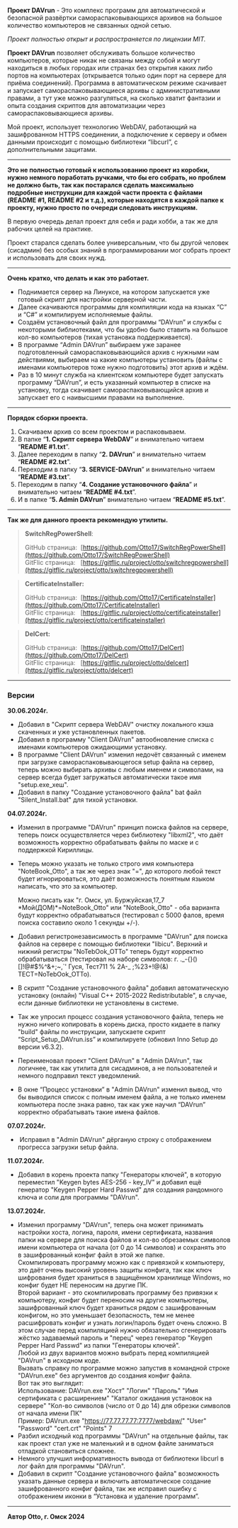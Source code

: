 **Проект DAVrun** - Это комплекс программ для автоматической и безопасной развёртки самораспаковывающихся архивов на большое количество компьютеров не связанных одной сетью.

_Проект полностью открыт и распространяется по лицензии MIT._

**Проект DAVrun** позволяет обслуживать большое количество компьютеров, которые никак не связаны между собой и могут находиться в любых городах или странах без открытия каких либо портов на компьютерах (открывается только один порт на сервере для приёма соединений). Программа в автоматическом режиме скачивает и запускает самораспаковывающиеся архивы с административными правами, а тут уже можно разгуляться, на сколько хватит фантазии и опыта создания скриптов для автоматизации через самораспаковывающиеся архивы.

Мой проект, использует технологию WebDAV, работающий на зашифрованном HTTPS соединении, а подключение к серверу и обмен данными происходит с помощью библиотеки “libcurl”, с дополнительными защитами.

---

**Это не полностью готовый к использованию проект из коробки, нужно немного поработать ручками, что бы его собрать, но проблем не должно быть, так как постарался сделать максимально подробные инструкции для каждой части проекта с файлами (README #1, README #2 и т.д.), которые находятся в каждой папке к проекту, нужно просто по очереди следовать инструкциям.**

В первую очередь делал проект для себя и ради хобби, а так же для рабочих целей на практике.

Проект старался сделать более универсальным, что бы другой человек (сисадмин) без особых знаний в программировании мог собрать проект и использовать для своих нужд.

---

**Очень кратко, что делать и как это работает.**

*   Поднимается сервер на Линуксе, на котором запускается уже готовый скрипт для настройки серверной части.
*   Далее скачиваются программы для компиляции кода на языках “C” и “C#” и компилируем исполняемые файлы.
*   Создаём установочный файл для программы “DAVrun” и службы с некоторыми библиотеками, что бы удобно было ставить на большое кол-во компьютеров (тихая установка поддерживается).
*   В программе “Admin DAVrun” выбираем уже заранее подготовленный самораспаковывающийся архив с нужными нам действиями, выбираем на какие компьютеры установить (файлы с именами компьютеров тоже нужно подготовить) этот архив и ждём.
*   Раз в 10 минут служба на клиентском компьютере будет запускать программу “DAVrun”, и есть указанный компьютер в списке на установку, тогда скачивает самораспаковывающийся архив и запускает его с наивысшими правами на выполнение.

---

**Порядок сборки проекта.**

1.  Скачиваем архив со всем проектом и распаковываем.
2.  В папке “**1\. Скрипт сервера WebDAV**” и внимательно читаем “**README #1.txt**”.
3.  Далее переходим в папку “**2\. DAVrun**” и внимательно читаем “**README #2.txt**”.
4.  Переходим в папку “**3\. SERVICE-DAVrun**” и внимательно читаем “**README #3.txt**”.
5.  Переходим в папку “**4\. Создание установочного файла**” и внимательно читаем “**README #4.txt**”.
6.  И в папке “**5\. Admin DAVrun**” внимательно читаем “**README #5.txt**”.

---

**Так же для данного проекта рекомендую утилиты.**

> **SwitchRegPowerShell**:
> 
> GitHub страница:  [https://github.com/Otto17/SwitchRegPowerShell](https://github.com/Otto17/SwitchRegPowerShell)  
> GitFlic страница:   [https://gitflic.ru/project/otto/switchregpowershell](https://gitflic.ru/project/otto/switchregpowershell)

> **CertificateInstaller:**
> 
> GitHub страница:  [https://github.com/Otto17/CertificateInstaller](https://github.com/Otto17/CertificateInstaller)  
> GitFlic страница:   [https://gitflic.ru/project/otto/certificateinstaller](https://gitflic.ru/project/otto/certificateinstaller)

> **DelCert:**
> 
> GitHub страница:  [https://github.com/Otto17/DelCert](https://github.com/Otto17/DelCert)  
> GitFlic страница:   [https://gitflic.ru/project/otto/delcert](https://gitflic.ru/project/otto/delcert)

---

### Версии

**30.06.2024г.**

*   Добавил в "Скрипт сервера WebDAV" очистку локального кэша скаченных и уже установленных пакетов.
*   Добавил в программу "Client DAVrun" автообновление списка с именами компьютеров ожидающими установку.
*   В программе "Client DAVrun" изменил недочёт связанный с именем при загрузке самораспаковывающегося setup файла на сервер, теперь можно выбирать архивы с любым именем и символами, на сервер всегда будет загружаться автоматически такое имя "setup.exe\_хеш".
*   Добавил в папку "Создание установочного файла" bat файл "Silent\_Install.bat" для тихой установки.

**04.07.2024г.**

*   Изменил в программе "DAVrun" принцип поиска файлов на сервере, теперь поиск осуществляется через библиотеку "libxml2", что даёт возможность корректно обрабатывать файлы по маске и с поддержкой Кириллицы.
*   Теперь можно указать не только строго имя компьютера "NoteBook\_Otto", а так же через знак "=", до которого любой текст будет игнорироваться, это даёт возможность понятным языком написать, что это за компьютер.
    
    Можно писать как "г. Омск, ул. Буржуйская,17\_7 \*Мой(ДОМ)\*=NoteBook\_Otto" или "NoteBook\_Otto" - оба варианта будут корректно обрабатываться (тестировал с 5000 фалов, время поиска составило около 1 секунды +/-).
    
*   Добавил регистронезависимость в программе "DAVrun" для поиска файлов на сервере с помощью библиотеки "libicu". Верхний и нижний регистры "NoTebOok\_OTTo" теперь будут корректно обрабатываться (тестировал на наборе символов: г. .\_-{}()\[\]!@#$%^&+;~,\`' Гуся, Тест711 % 2A-\_ ;%23+!@(&) ТЕСТ=NoTebOok\_OTTo).
*   В скрипт "Создание установочного файла" добавил автоматическую установку (онлайн) "Visual C++ 2015-2022 Redistributable", в случае, если данные библиотеки не установлены в системе.
*   Так же упросил процесс создания установочного файла, теперь не нужно ничего копировать в корень диска, просто кидаете в папку "build" файлы по инструкции, запускаете скрипт “Script\_Setup\_DAVrun.iss” и компилируете (обновил Inno Setup до версии v6.3.2).
*   Переименовал проект "Client DAVrun" в "Admin DAVrun", так логичнее, так как утилита для сисадминов, а не пользователей и немного подправил текст уведомлений.
*   В окне “Процесс установки” в "Admin DAVrun" изменил вывод, что бы выводился список с полным именем файла, а не только именем компьютера после знака равно, так как уже научил “DAVrun” корректно обрабатывать такие имена файлов.

**07.07.2024г.**

*    Исправил в "Admin DAVrun" дёрганую строку с отображением прогресса загрузки setup файла.

**11.07.2024г.**

*   Добавил в корень проекта папку "Генераторы ключей", в которую переместил "Keygen bytes AES-256 - key\_IV" и добавил ещё генератор "Keygen Pepper Hard Passwd" для создания рандомного ключа и соли для программы "DAVrun".

**13.07.2024г.**

*   Изменил программу "DAVrun", теперь она может принимать настройки хоста, логина, пароля, имени сертификата, названия папки на сервере для поиска файлов и кол-во обрезаемых символов имени компьютера от начала (от 0 до 14 символов) и сохранять это в зашифрованный конфиг файл в этой же папке.  
    Скомпилировать программу можно как с привязкой к компьютеру, это даёт очень высокий уровень защиты конфига, так как ключ шифрования будет храниться в защищённом хранилище Windows, но конфиг будет НЕ переносим на другие ПК.  
    Второй вариант - это скомпилировать программу без привязки к компьютеру, конфиг будет переносим на другие компьютеры, зашифрованный ключ будет храниться рядом с зашифрованным конфигом, но это уменьшает безопасность, тем не менее расшифровать конфиг и узнать логин/пароль будет очень сложно. В этом случае перед компиляцией нужно обязательно сгенерировать жёстко задаваемый пароль и "перец" через генератор "Keygen Pepper Hard Passwd" из папки "Генераторы ключей".  
    Любой из двух вариантов можно выбрать перед компиляцией "DAVrun" в исходном коде.  
    Вызвать справку по программе можно запустив в командной строке "DAVrun.exe" без аргументов до создания конфиг файла.  
    Вот так это выглядит:  
    Использование: DAVrun.exe "Хост" "Логин" "Пароль" "Имя сертификата с расширением" "Каталог ожидания установок на сервере" "Кол-во символов (число от 0 до 14) для обрезки символов от начала имени ПК"  
    Пример: DAVrun.exe "https://77.77.77.77:7777/webdaw/" "User" "Password" "cert.crt" "Points" 7
*   Разбил исходный код программы "DAVrun" на отдельные файлы, так как проект стал уже не маленький и в одном файле заниматься отладкой становиться сложнее.
*   Немного улучшил информативность вывода от библиотеки libcurl в лог файл для программы "DAVrun".
*   Добавил в скрипт "Создание установочного файла" возможность указать данные сервера и включить автоматическое создание зашифрованного конфиг файла, так же исправил ошибку с отображением иконки в “Установка и удаление программ”.

---

**Автор Otto, г. Омск 2024**